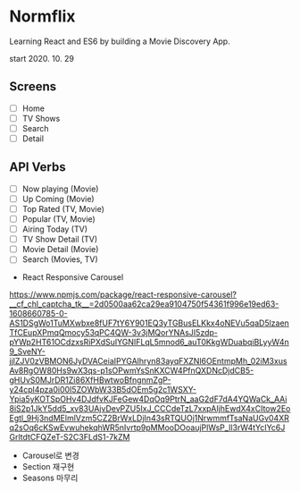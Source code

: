 # Normflix

Learning React and ES6 by building a Movie Discovery App.

start 2020. 10. 29

## Screens

- [ ] Home
- [ ] TV Shows
- [ ] Search
- [ ] Detail

## API Verbs

- [ ] Now playing (Movie)
- [ ] Up Coming (Movie)
- [ ] Top Rated (TV, Movie)
- [ ] Popular (TV, Movie)
- [ ] Airing Today (TV)
- [ ] TV Show Detail (TV)
- [ ] Movie Detail (Movie)
- [ ] Search (Movies, TV)

- React Responsive Carousel

https://www.npmjs.com/package/react-responsive-carousel?__cf_chl_captcha_tk__=2d0500aa62ca29ea9104750f54361f996e19ed63-1608660785-0-AS1DSgWo1TuMXwbxe8fUF7tY6Y901EQ3yTGBusELKkx4oNEVu5qaD5lzaenTfCEupXPmqQmocy53qPC4QW-3v3jMQorYNAsJI5zdp-pYWp2HT61OCdzxsRiPXdSuIYGNIFLqL5mnod6_auT0KkgWDuabqiBLyyW4n9_SveNY-jjlZJV0zVBMON6JyDVACeiaIPYGAlhryn83ayqFXZNl6OEntmpMh_02iM3xusAv8RgOW80Hs9wX3qs-p1sOPwmYsSnKXCW4PfnQXDNcDjdCB5-gHUvS0MJrDR1Zi86XfHBwtwoBfngnmZgP-y24cpl4pza0i00I5ZOWbW33B5dOEm5g2c1WSXY-Ypia5yKOTSpOHv4DJdfvKJFeGew4DqOq9PtrN_aaG2dF7dA4YQWaCk_AAi8iS2p1JkY5dd5_xv83UAjvDevPZU5IxJ_CCCdeTzL7xxpAIjhEwdX4xCItow2EoEgtl_9Hj3ndMElmlVzm5CZ2BrWxLDjIn43sRTQUOj1NrwmmfTsaNaUGv04XRq2sOq6cKSwEvwuhekqhWR5nIvrtp9pMMooDOoaujPlWsP_Il3rW4tYcIYc6JGrltdtCFQZeT-S2C3FLdS1-7kZM

- Carousel로 변경
- Section 재구현
- Seasons 마무리 